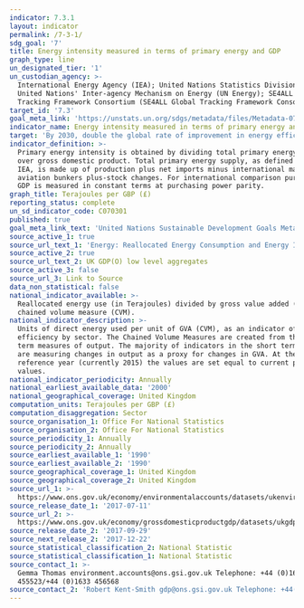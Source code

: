 ```yaml
---
indicator: 7.3.1
layout: indicator
permalink: /7-3-1/
sdg_goal: '7'
title: Energy intensity measured in terms of primary energy and GDP
graph_type: line
un_designated_tier: '1'
un_custodian_agency: >-
  International Energy Agency (IEA); United Nations Statistics Division (UNSD);
  United Nations' Inter-agency Mechanism on Energy (UN Energy); SE4ALL Global
  Tracking Framework Consortium (SE4ALL Global Tracking Framework Consortium).
target_id: '7.3'
goal_meta_link: 'https://unstats.un.org/sdgs/metadata/files/Metadata-07-03-01.pdf'
indicator_name: Energy intensity measured in terms of primary energy and GDP
target: 'By 2030, double the global rate of improvement in energy efficiency'
indicator_definition: >-
  Primary energy intensity is obtained by dividing total primary energy supply
  over gross domestic product. Total primary energy supply, as defined by the
  IEA, is made up of production plus net imports minus international marine and
  aviation bunkers plus-stock changes. For international comparison purposes,
  GDP is measured in constant terms at purchasing power parity.
graph_title: Terajoules per GBP (£)
reporting_status: complete
un_sd_indicator_code: C070301
published: true
goal_meta_link_text: 'United Nations Sustainable Development Goals Metadata: 7.3.1'
source_active_1: true
source_url_text_1: 'Energy: Reallocated Energy Consumption and Energy Intensity, United Kingdom'
source_active_2: true
source_url_text_2: UK GDP(O) low level aggregates
source_active_3: false
source_url_3: Link to Source
data_non_statistical: false
national_indicator_available: >-
  Reallocated energy use (in Terajoules) divided by gross value added (GVA)
  chained volume measure (CVM).
national_indicator_description: >-
  Units of direct energy used per unit of GVA (CVM), as an indicator of energy
  efficiency by sector. The Chained Volume Measures are created from the short
  term measures of output. The majority of indicators in the short term measures
  are measuring changes in output as a proxy for changes in GVA. At the
  reference year (currently 2015) the values are set equal to current price GVA
  values.
national_indicator_periodicity: Annually
national_earliest_available_data: '2000'
national_geographical_coverage: United Kingdom
computation_units: Terajoules per GBP (£)
computation_disaggregation: Sector
source_organisation_1: Office For National Statistics
source_organisation_2: Office For National Statistics
source_periodicity_1: Annually
source_periodicity_2: Annually
source_earliest_available_1: '1990'
source_earliest_available_2: '1990'
source_geographical_coverage_1: United Kingdom
source_geographical_coverage_2: United Kingdom
source_url_1: >-
  https://www.ons.gov.uk/economy/environmentalaccounts/datasets/ukenvironmentalaccountsenergyreallocatedenergyconsumptionandenergyintensityunitedkingdom 
source_release_date_1: '2017-07-11'
source_url_2: >-
  https://www.ons.gov.uk/economy/grossdomesticproductgdp/datasets/ukgdpolowlevelaggregates 
source_release_date_2: '2017-09-29'
source_next_release_2: '2017-12-22'
source_statistical_classification_2: National Statistic
source_statistical_classification_1: National Statistic
source_contact_1: >-
  Gemma Thomas environment.accounts@ons.gsi.gov.uk Telephone: +44 (0)1633
  455523/+44 (0)1633 456568
source_contact_2: 'Robert Kent-Smith gdp@ons.gsi.gov.uk Telephone: +44(0)1633 651618'
---
```

